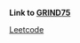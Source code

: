 **Link to [GRIND75](https://www.techinterviewhandbook.org/grind75)**

[Leetcode](https://leetcode.com/Cyborg9303/)